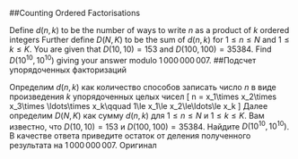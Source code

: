 ##Counting Ordered Factorisations

Define $d(n,k)$ to be the number of ways to write $n$ as a product of $k$ ordered integers
Further define $D(N,K)$ to be the sum of $d(n,k)$ for $1\le n\le N$ and $1\le k\le K$.
You are given that $D(10, 10) = 153$ and $D(100, 100) = 35384$.
Find $D(10^{10},10^{10})$ giving your answer modulo $1\,000\,000\,007$.
##Подсчет упорядоченных факторизаций

Определим $d(n,k)$ как количество способов записать число $n$ в виде произведения $k$ упорядоченных целых чисел
\[
n = x_1\times x_2\times x_3\times \ldots\times x_k\qquad 1\le x_1\le x_2\le\ldots\le x_k
\]
Далее определим $D(N,K)$ как сумму $d(n,k)$ для $1\le n\le N$ и $1\le k\le K$.
Вам известно, что $D(10, 10) = 153$ и $D(100, 100) = 35384$.
Найдите $D(10^{10},10^{10})$. В качестве ответа приведите остаток от деления полученного результата на $1\,000\,000\,007$. Оригинал
